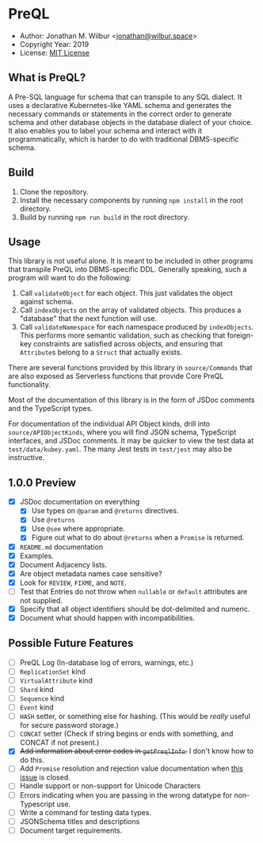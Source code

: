 # PreQL

* Author: Jonathan M. Wilbur <[jonathan@wilbur.space](mailto:jonathan@wilbur.space)>
* Copyright Year: 2019
* License: [MIT License](https://mit-license.org/)

## What is PreQL?

A Pre-SQL language for schema that can transpile to any SQL dialect. It uses a
declarative Kubernetes-like YAML schema and generates the necessary commands or
statements in the correct order to generate schema and other database objects
in the database dialect of your choice. It also enables you to label your
schema and interact with it programmatically, which is harder to do with
traditional DBMS-specific schema.

## Build

1. Clone the repository.
2. Install the necessary components by running `npm install` in the root directory.
3. Build by running `npm run build` in the root directory.

## Usage

This library is not useful alone. It is meant to be included in other programs
that transpile PreQL into DBMS-specific DDL. Generally speaking, such a program
will want to do the following:

1.  Call `validateObject` for each object. This just validates the object against schema.
2.  Call `indexObjects` on the array of validated objects. This produces a
    "database" that the next function will use.
3.  Call `validateNamespace` for each namespace produced by `indexObjects`.
    This performs more semantic validation, such as checking that foreign-key
    constraints are satisfied across objects, and ensuring that `Attribute`s
    belong to a `Struct` that actually exists.

There are several functions provided by this library in `source/Commands` that
are also exposed as Serverless functions that provide Core PreQL functionality.

Most of the documentation of this library is in the form of JSDoc comments and
the TypeScript types.

For documentation of the individual API Object kinds, drill into
`source/APIObjectKinds`, where you will find JSON schema, TypeScript interfaces,
and JSDoc comments. It may be quicker to view the test data at
`test/data/kubey.yaml`. The many Jest tests in `test/jest` may also be
instructive.

## 1.0.0 Preview

- [x] JSDoc documentation on everything
  - [x] Use types on `@param` and `@returns` directives.
  - [x] Use `@returns`
  - [x] Use `@see` where appropriate.
  - [x] Figure out what to do about `@returns` when a `Promise` is returned.
- [x] `README.md` documentation
- [x] Examples.
- [x] Document Adjacency lists.
- [x] Are object metadata names case sensitive?
- [x] Look for `REVIEW`, `FIXME`, and `NOTE`.
- [ ] Test that Entries do not throw when `nullable` or `default` attributes are not supplied.
- [x] Specify that all object identifiers should be dot-delimited and numeric.
- [x] Document what should happen with incompatibilities.

## Possible Future Features

- [ ] PreQL Log (In-database log of errors, warnings, etc.)
- [ ] `ReplicationSet` kind
- [ ] `VirtualAttribute` kind
- [ ] `Shard` kind
- [ ] `Sequence` kind
- [ ] `Event` kind
- [ ] `HASH` setter, or something else for hashing. (This would be _really_ useful for secure password storage.)
- [ ] `CONCAT` setter (Check if string begins or ends with something, and CONCAT if not present.)
- [x] ~~Add information about error codes in `getPreqlInfo`.~~ I don't know how to do this.
- [ ] Add `Promise` resolution and rejection value documentation when [this issue](https://github.com/jsdoc/jsdoc/issues/1467) is closed.
- [ ] Handle support or non-support for Unicode Characters
- [ ] Errors indicating when you are passing in the wrong datatype for non-Typescript use.
- [ ] Write a command for testing data types.
- [ ] JSONSchema titles and descriptions
- [ ] Document target requirements.
